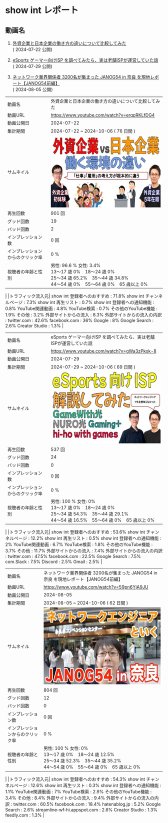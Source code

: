 # show int レポート

## 動画名


1. [外資企業と日本企業の働き方の違いについて比較してみた](https://www.youtube.com/watch?v=erqpRKLfDG4)  
 ( 2024-07-22 公開)

1. [eSports ゲーマー向けISP を調べてみたら、実は老舗ISPが運営していた話](https://www.youtube.com/watch?v=gWa3zPkok-8)  
 ( 2024-07-29 公開)

1. [ネットワーク業界関係者 3200名が集まった JANOG54 in 奈良 を現地レポート【JANOG54前編】](https://www.youtube.com/watch?v=59pn6YjA9JU)  
 ( 2024-08-05 公開)



|||
|---|---|
|動画名|外資企業と日本企業の働き方の違いについて比較してみた|
|動画URL|https://www.youtube.com/watch?v=erqpRKLfDG4|
|動画公開日|2024-07-22|
|集計期間|2024-07-22 ~ 2024-10-06 ( 76 日間 ) |
|サムネイル|<img src="images/thumbnail_erqpRKLfDG4_trim.jpg">|
|再生回数|901 回|
|グッド回数|19|
|バッド回数|2|
|インプレッション数| 0 回|
|インプレッションからのクリック率| 0 %|
|視聴者の年齢と性別| 男性: 96.6 %  女性: 3.4%<br>13～17 歳 0%&nbsp;&nbsp;&nbsp;&nbsp;18～24 歳 0%<br>25～34 歳 65.2%&nbsp;&nbsp;&nbsp;&nbsp;35～44 歳 34.8%<br>44～54 歳 0%&nbsp;&nbsp;&nbsp;&nbsp;55～64 歳 0%&nbsp;&nbsp;&nbsp;&nbsp;65 歳以上 0% 
|
|トラフィック流入元|
show int 登録者へのおすすめ : 71.8% 
show int チャンネルページ : 7.3% 
show int 再生リスト : 0.7% 
show int 登録者への通知機能 : 0.8%
YouTube関連動画 : 4.8% 
YouTube検索 : 0.7% 
その他のYouTube機能 : 1.9% 
その他 : 3.2% 
外部サイトからの流入 : 8.3% 
外部サイトからの流入の内訳 :
    twitter.com : 42.6%
    facebook.com : 36%
    Google : 8%
    Google Search : 2.6%
    Creator Studio : 1.3%
|
<div style="page-break-before:always"></div>

|||
|---|---|
|動画名|eSports ゲーマー向けISP を調べてみたら、実は老舗ISPが運営していた話|
|動画URL|https://www.youtube.com/watch?v=gWa3zPkok-8|
|動画公開日|2024-07-29|
|集計期間|2024-07-29 ~ 2024-10-06 ( 69 日間 ) |
|サムネイル|<img src="images/thumbnail_gWa3zPkok-8_trim.jpg">|
|再生回数|537 回|
|グッド回数|24|
|バッド回数|0|
|インプレッション数| 0 回|
|インプレッションからのクリック率| 0 %|
|視聴者の年齢と性別| 男性: 100 %  女性: 0%<br>13～17 歳 0%&nbsp;&nbsp;&nbsp;&nbsp;18～24 歳 0%<br>25～34 歳 54.3%&nbsp;&nbsp;&nbsp;&nbsp;35～44 歳 29.1%<br>44～54 歳 16.5%&nbsp;&nbsp;&nbsp;&nbsp;55～64 歳 0%&nbsp;&nbsp;&nbsp;&nbsp;65 歳以上 0% 
|
|トラフィック流入元|
show int 登録者へのおすすめ : 53.6% 
show int チャンネルページ : 12.2% 
show int 再生リスト : 0.5% 
show int 登録者への通知機能 : 2%
YouTube関連動画 : 6.7% 
YouTube検索 : 1.8% 
その他のYouTube機能 : 3.7% 
その他 : 11.7% 
外部サイトからの流入 : 7.4% 
外部サイトからの流入の内訳 :
    twitter.com : 47.5%
    facebook.com : 22.5%
    Google Search : 7.5%
    com.Slack : 7.5%
    Discord : 2.5%
    Gmail : 2.5%
|
<div style="page-break-before:always"></div>

|||
|---|---|
|動画名|ネットワーク業界関係者 3200名が集まった JANOG54 in 奈良 を現地レポート【JANOG54前編】|
|動画URL|https://www.youtube.com/watch?v=59pn6YjA9JU|
|動画公開日|2024-08-05|
|集計期間|2024-08-05 ~ 2024-10-06 ( 62 日間 ) |
|サムネイル|<img src="images/thumbnail_59pn6YjA9JU_trim.jpg">|
|再生回数|804 回|
|グッド回数|12|
|バッド回数|0|
|インプレッション数| 0 回|
|インプレッションからのクリック率| 0 %|
|視聴者の年齢と性別| 男性: 100 %  女性: 0%<br>13～17 歳 0%&nbsp;&nbsp;&nbsp;&nbsp;18～24 歳 12.5%<br>25～34 歳 52.3%&nbsp;&nbsp;&nbsp;&nbsp;35～44 歳 35.2%<br>44～54 歳 0%&nbsp;&nbsp;&nbsp;&nbsp;55～64 歳 0%&nbsp;&nbsp;&nbsp;&nbsp;65 歳以上 0% 
|
|トラフィック流入元|
show int 登録者へのおすすめ : 54.3% 
show int チャンネルページ : 12.6% 
show int 再生リスト : 0.3% 
show int 登録者への通知機能 : 1.1%
YouTube関連動画 : 7% 
YouTube検索 : 2.9% 
その他のYouTube機能 : 3.4% 
その他 : 8.4% 
外部サイトからの流入 : 9.4% 
外部サイトからの流入の内訳 :
    twitter.com : 60.5%
    facebook.com : 18.4%
    hatenablog.jp : 5.2%
    Google Search : 2.6%
    streamline-wf-hi.appspot.com : 2.6%
    Creator Studio : 1.3%
    feedly.com : 1.3%
|
<div style="page-break-before:always"></div>


